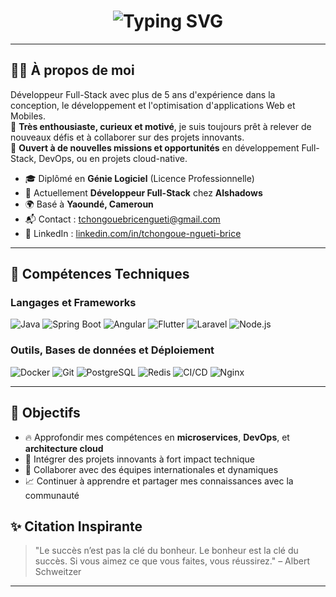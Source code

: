 <h1 align="center">
  <img src="https://readme-typing-svg.herokuapp.com?font=Fira+Code&size=28&duration=2000&pause=1000&color=2E86C1&center=true&vCenter=true&multiline=true&width=600&height=80&lines=Salut+%F0%9F%91%8B%2C+je+suis+Tchongoue+Ngueti+Brice;Développeur+Full-Stack+passionné+!+%F0%9F%92%BB" alt="Typing SVG">
</h1>

---

## 👨‍💻 À propos de moi

Développeur Full-Stack avec plus de 5 ans d'expérience dans la conception, le développement et l'optimisation d'applications Web et Mobiles.  
🎯 **Très enthousiaste, curieux et motivé**, je suis toujours prêt à relever de nouveaux défis et à collaborer sur des projets innovants.  
🤝 **Ouvert à de nouvelles missions et opportunités** en développement Full-Stack, DevOps, ou en projets cloud-native.

- 🎓 Diplômé en **Génie Logiciel** (Licence Professionnelle)  
- 💼 Actuellement **Développeur Full-Stack** chez **Alshadows**  
- 🌍 Basé à **Yaoundé, Cameroun**  
- 📬 Contact : [tchongouebricengueti@gmail.com](mailto:tchongouebricengueti@gmail.com)  
- 🔗 LinkedIn : [linkedin.com/in/tchongoue-ngueti-brice](https://linkedin.com/in/tchongoue-ngueti-brice)

---

## 🚀 Compétences Techniques

### Langages et Frameworks

<p align="left">
  <img src="https://img.shields.io/badge/Java-007396?style=for-the-badge&logo=java&logoColor=white" alt="Java"/>
  <img src="https://img.shields.io/badge/Spring_Boot-6DB33F?style=for-the-badge&logo=spring-boot&logoColor=white" alt="Spring Boot"/>
  <img src="https://img.shields.io/badge/Angular-DD0031?style=for-the-badge&logo=angular&logoColor=white" alt="Angular"/>
  <img src="https://img.shields.io/badge/Flutter-02569B?style=for-the-badge&logo=flutter&logoColor=white" alt="Flutter"/>
  <img src="https://img.shields.io/badge/Laravel-FF2D20?style=for-the-badge&logo=laravel&logoColor=white" alt="Laravel"/>
  <img src="https://img.shields.io/badge/Node.js-339933?style=for-the-badge&logo=node.js&logoColor=white" alt="Node.js"/>
</p>

### Outils, Bases de données et Déploiement

<p align="left">
  <img src="https://img.shields.io/badge/Docker-2496ED?style=for-the-badge&logo=docker&logoColor=white" alt="Docker"/>
  <img src="https://img.shields.io/badge/Git-F05032?style=for-the-badge&logo=git&logoColor=white" alt="Git"/>
  <img src="https://img.shields.io/badge/PostgreSQL-336791?style=for-the-badge&logo=postgresql&logoColor=white" alt="PostgreSQL"/>
  <img src="https://img.shields.io/badge/Redis-DC382D?style=for-the-badge&logo=redis&logoColor=white" alt="Redis"/>
  <img src="https://img.shields.io/badge/CI/CD-0A0A0A?style=for-the-badge&logo=githubactions&logoColor=white" alt="CI/CD"/>
  <img src="https://img.shields.io/badge/Nginx-009639?style=for-the-badge&logo=nginx&logoColor=white" alt="Nginx"/>
</p>

---

## 🎯 Objectifs

- 🔥 Approfondir mes compétences en **microservices**, **DevOps**, et **architecture cloud**  
- 🚀 Intégrer des projets innovants à fort impact technique  
- 🤝 Collaborer avec des équipes internationales et dynamiques  
- 📈 Continuer à apprendre et partager mes connaissances avec la communauté



## ✨ Citation Inspirante

> "Le succès n’est pas la clé du bonheur. Le bonheur est la clé du succès. Si vous aimez ce que vous faites, vous réussirez." – Albert Schweitzer

---

<!--
bricengueti/bricengueti est un ✨ dépôt spécial ✨ car son `README.md` (ce fichier) apparaît sur votre profil GitHub.
-->
